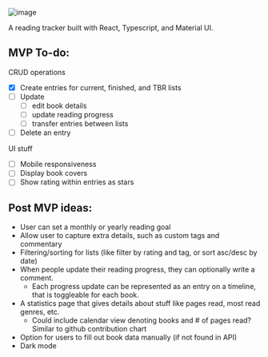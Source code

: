 ![image](https://user-images.githubusercontent.com/60805050/236995165-7b7f656a-de86-4ef5-9324-8b12b422b666.png)

A reading tracker built with React, Typescript, and Material UI.

## MVP To-do:
CRUD operations
- [x] Create entries for current, finished, and TBR lists
- [ ] Update
  - [ ] edit book details
  - [ ] update reading progress 
  - [ ] transfer entries between lists 
- [ ] Delete an entry

UI stuff
- [ ] Mobile responsiveness
- [ ] Display book covers
- [ ] Show rating within entries as stars

## Post MVP ideas:
- User can set a monthly or yearly reading goal
- Allow user to capture extra details, such as custom tags and commentary
- Filtering/sorting for lists (like filter by rating and tag, or sort asc/desc by date) 
- When people update their reading progress, they can optionally write a comment. 
  - Each progress update can be represented as an entry on a timeline, that is toggleable for each book.
- A statistics page that gives details about stuff like pages read, most read genres, etc.
  - Could include calendar view denoting books and # of pages read? Similar to github contribution chart
- Option for users to fill out book data manually (if not found in API)
- Dark mode


